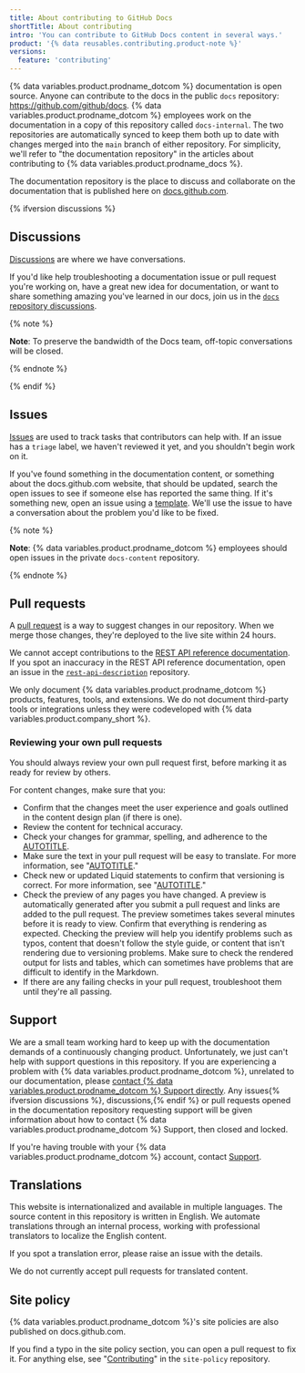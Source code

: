 ```yaml
---
title: About contributing to GitHub Docs
shortTitle: About contributing
intro: 'You can contribute to GitHub Docs content in several ways.'
product: '{% data reusables.contributing.product-note %}'
versions:
  feature: 'contributing'
---
```


{% data variables.product.prodname_dotcom %} documentation is open source. Anyone can contribute to the docs in the public `docs` repository: https://github.com/github/docs. {% data variables.product.prodname_dotcom %} employees work on the documentation in a copy of this repository called `docs-internal`. The two repositories are automatically synced to keep them both up to date with changes merged into the `main` branch of either repository. For simplicity, we'll refer to "the documentation repository" in the articles about contributing to {% data variables.product.prodname_docs %}.

The documentation repository is the place to discuss and collaborate on the documentation that is published here on [docs.github.com](/).<!-- markdownlint-disable-line search-replace -->

{% ifversion discussions %}

## Discussions

[Discussions](/discussions/quickstart) are where we have conversations.

If you'd like help troubleshooting a documentation issue or pull request you're working on, have a great new idea for documentation, or want to share something amazing you've learned in our docs, join us in the [`docs` repository discussions](https://github.com/github/docs/discussions).

{% note %}

**Note**: To preserve the bandwidth of the Docs team, off-topic conversations will be closed.

{% endnote %}

{% endif %}

## Issues

[Issues](/github/managing-your-work-on-github/about-issues) are used to track tasks that contributors can help with. If an issue has a `triage` label, we haven't reviewed it yet, and you shouldn't begin work on it.

If you've found something in the documentation content, or something about the docs.github.com website, that should be updated, search the open issues to see if someone else has reported the same thing. If it's something new, open an issue using a [template](https://github.com/github/docs/issues/new/choose). We'll use the issue to have a conversation about the problem you'd like to be fixed.<!-- markdownlint-disable-line search-replace -->

{% note %}

**Note**: {% data variables.product.prodname_dotcom %} employees should open issues in the private `docs-content` repository.

{% endnote %}

## Pull requests

A [pull request](/github/collaborating-with-issues-and-pull-requests/about-pull-requests) is a way to suggest changes in our repository. When we merge those changes, they're deployed to the live site within 24 hours.

We cannot accept contributions to the [REST API reference documentation](/rest/reference). If you spot an inaccuracy in the REST API reference documentation, open an issue in the [`rest-api-description`](https://github.com/github/rest-api-description/issues/new?template=schema-inaccuracy.md) repository.

We only document {% data variables.product.prodname_dotcom %} products, features, tools, and extensions. We do not document third-party tools or integrations unless they were codeveloped with {% data variables.product.company_short %}.

### Reviewing your own pull requests

You should always review your own pull request first, before marking it as ready for review by others.

For content changes, make sure that you:

- Confirm that the changes meet the user experience and goals outlined in the content design plan (if there is one).
- Review the content for technical accuracy.
- Check your changes for grammar, spelling, and adherence to the [AUTOTITLE](/contributing/style-guide-and-content-model/style-guide).
- Make sure the text in your pull request will be easy to translate. For more information, see "[AUTOTITLE](/contributing/writing-for-github-docs/writing-content-to-be-translated)."
- Check new or updated Liquid statements to confirm that versioning is correct. For more information, see "[AUTOTITLE](/contributing/syntax-and-versioning-for-github-docs/versioning-documentation)."
- Check the preview of any pages you have changed. A preview is automatically generated after you submit a pull request and links are added to the pull request. The preview sometimes takes several minutes before it is ready to view. Confirm that everything is rendering as expected. Checking the preview will help you identify problems such as typos, content that doesn't follow the style guide, or content that isn't rendering due to versioning problems. Make sure to check the rendered output for lists and tables, which can sometimes have problems that are difficult to identify in the Markdown.
- If there are any failing checks in your pull request, troubleshoot them until they're all passing.

## Support

We are a small team working hard to keep up with the documentation demands of a continuously changing product. Unfortunately, we just can't help with support questions in this repository. If you are experiencing a problem with {% data variables.product.prodname_dotcom %}, unrelated to our documentation, please [contact {% data variables.product.prodname_dotcom %} Support directly](https://support.github.com/contact). Any issues{% ifversion discussions %}, discussions,{% endif %} or pull requests opened in the documentation repository requesting support will be given information about how to contact {% data variables.product.prodname_dotcom %} Support, then closed and locked.

If you're having trouble with your {% data variables.product.prodname_dotcom %} account, contact [Support](https://support.github.com/contact?tags=docs-contributing-guide).

## Translations

This website is internationalized and available in multiple languages. The source content in this repository is written in English. We automate translations through an internal process, working with professional translators to localize the English content.

If you spot a translation error, please raise an issue with the details.

We do not currently accept pull requests for translated content.

## Site policy

{% data variables.product.prodname_dotcom %}'s site policies are also published on docs.github.com.<!-- markdownlint-disable-line search-replace -->

If you find a typo in the site policy section, you can open a pull request to fix it. For anything else, see "[Contributing](https://github.com/github/site-policy/blob/main/CONTRIBUTING.md)" in the `site-policy` repository.
